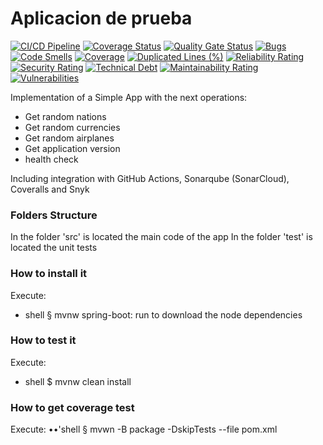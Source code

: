 # Aplicacion de prueba
[![CI/CD Pipeline](https://github.com/davidrotaborudea/labcicd/actions/workflows/build.yml/badge.svg)](https://github.com/davidrotaborudea/labcicd/actions/workflows/build.yml)
[![Coverage Status](https://coveralls.io/repos/github/davidrotaborudea/labcicd/badge.svg?branch=main)](https://coveralls.io/github/davidrotaborudea/labcicd?branch=main)
[![Quality Gate Status](https://sonarcloud.io/api/project_badges/measure?project=davidrotaborudea_labcicd&metric=alert_status)](https://sonarcloud.io/summary/new_code?id=davidrotaborudea_labcicd)
[![Bugs](https://sonarcloud.io/api/project_badges/measure?project=davidrotaborudea_labcicd&metric=bugs)](https://sonarcloud.io/summary/new_code?id=davidrotaborudea_labcicd)
[![Code Smells](https://sonarcloud.io/api/project_badges/measure?project=davidrotaborudea_labcicd&metric=code_smells)](https://sonarcloud.io/summary/new_code?id=davidrotaborudea_labcicd)
[![Coverage](https://sonarcloud.io/api/project_badges/measure?project=davidrotaborudea_labcicd&metric=coverage)](https://sonarcloud.io/summary/new_code?id=davidrotaborudea_labcicd)
[![Duplicated Lines (%)](https://sonarcloud.io/api/project_badges/measure?project=davidrotaborudea_labcicd&metric=duplicated_lines_density)](https://sonarcloud.io/summary/new_code?id=davidrotaborudea_labcicd)
[![Reliability Rating](https://sonarcloud.io/api/project_badges/measure?project=davidrotaborudea_labcicd&metric=reliability_rating)](https://sonarcloud.io/summary/new_code?id=davidrotaborudea_labcicd)
[![Security Rating](https://sonarcloud.io/api/project_badges/measure?project=davidrotaborudea_labcicd&metric=security_rating)](https://sonarcloud.io/summary/new_code?id=davidrotaborudea_labcicd)
[![Technical Debt](https://sonarcloud.io/api/project_badges/measure?project=davidrotaborudea_labcicd&metric=sqale_index)](https://sonarcloud.io/summary/new_code?id=davidrotaborudea_labcicd)
[![Maintainability Rating](https://sonarcloud.io/api/project_badges/measure?project=davidrotaborudea_labcicd&metric=sqale_rating)](https://sonarcloud.io/summary/new_code?id=davidrotaborudea_labcicd)
[![Vulnerabilities](https://sonarcloud.io/api/project_badges/measure?project=davidrotaborudea_labcicd&metric=vulnerabilities)](https://sonarcloud.io/summary/new_code?id=davidrotaborudea_labcicd)




Implementation of a Simple App with the next operations:
* Get random nations
* Get random currencies
* Get random airplanes
* Get application version
* health check

Including integration with GitHub Actions, Sonarqube (SonarCloud), Coveralls and Snyk
### Folders Structure
In the folder 'src' is located the main code of the app
In the folder 'test' is located the unit tests
### How to install it
Execute:
* shell
  § mvnw spring-boot: run
  to download the node dependencies
### How to test it
Execute:
* shell
  $ mvnw clean install
### How to get coverage test
Execute:
••'shell
§ mvwn -B package -DskipTests --file pom.xml